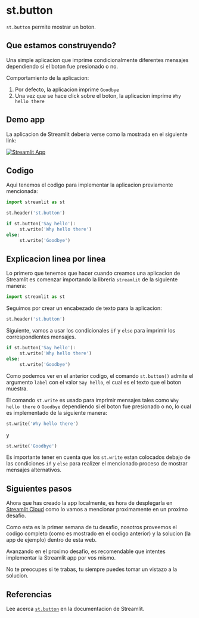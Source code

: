 # st.button

`st.button` permite mostrar un boton.

## Que estamos construyendo?

Una simple aplicacion que imprime condicionalmente diferentes mensajes dependiendo si el boton fue presionado o no.


Comportamiento de la aplicacion:

1. Por defecto, la aplicacion imprime `Goodbye`
2. Una vez que se hace click sobre el boton, la aplicacion imprime `Why hello there`

## Demo app

La aplicacion de Streamlit deberia verse como la mostrada en el siguiente link:

[![Streamlit App](https://static.streamlit.io/badges/streamlit_badge_black_white.svg)](https://share.streamlit.io/dataprofessor/st.button/)

## Codigo

Aqui tenemos el codigo para implementar la aplicacion previamente mencionada:

```python
import streamlit as st

st.header('st.button')

if st.button('Say hello'):
     st.write('Why hello there')
else:
     st.write('Goodbye')
```

## Explicacion linea por linea


Lo primero que tenemos que hacer cuando creamos una aplicacion de Streamlit es comenzar importando la libreria `streamlit` de la siguiente manera:

```python
import streamlit as st
```

Seguimos por crear un encabezado de texto para la aplicacion:

```python
st.header('st.button')
```

Siguiente, vamos a usar los condicionales `if` y `else` para imprimir los correspondientes mensajes.

```python
if st.button('Say hello'):
     st.write('Why hello there')
else:
     st.write('Goodbye')
```

Como podemos ver en el anterior codigo, el comando `st.button()` admite el argumento `label` con el valor `Say hello`, el cual es el texto que el boton muestra.

El comando `st.write` es usado para imprimir mensajes tales como `Why hello there` o `Goodbye` dependiendo si el boton fue presionado o no, lo cual es implementado de la siguiente manera:


```python
st.write('Why hello there')
```

y

```python
st.write('Goodbye')
```

Es importante tener en cuenta que los `st.write` estan colocados debajo de las condiciones `if` y `else` para realizer el mencionado proceso de mostrar mensajes alternativos.

## Siguientes pasos

Ahora que has creado la app localmente, es hora de desplegarla en [Streamlit Cloud](https://streamlit.io/cloud) como lo vamos a mencionar proximamente en un proximo desafio.

Como esta es la primer semana de tu desafio, nosotros proveemos el codigo completo (como es mostrado en el codigo anterior) y la solucion (la app de ejemplo) dentro de esta web.

Avanzando en el proximo desafio, es recomendable que intentes implementar la Streamlit app por vos mismo.

No te preocupes si te trabas, tu siempre puedes tomar un vistazo a la solucion. 

## Referencias

Lee acerca [`st.button`](https://docs.streamlit.io/library/api-reference/widgets/st.button) en la documentacion de Streamlit.
